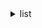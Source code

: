 <details>
    <summary>
        list
    </summary>

* [March](https://github.com/BangYunseo/DailyDiary/tree/main/2024/March)
* [April](https://github.com/BangYunseo/DailyDiary/tree/main/2024/April)
* [May]()
* [June]()
* [July]()
* [August]()
* [September]()
* [October]()
* [November]()
* [December]()

</details>
